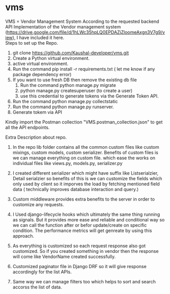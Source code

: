 # vms
VMS = Vendor Management System
According to the requested backend API Implementation of the Vendor management system (https://drive.google.com/file/d/1hLWc35hpLQ0EPDAZjZloomeAxgn3V7g9/view), I have included it here.  
Steps to set up the Repo.
1) git clone https://github.com/Kaushal-developer/vms.git
2) Create a Python virtual environment.
3) active virtual environment.
4) Run the command pip install -r requirements.txt ( let me know if any package dependency error)
5) If you want to use fresh DB then remove the existing db file
    1) Run the command python manage.py migrate
    2) python manage.py createsuperuser (to create a user)
    3) use this credential to generate tokens via the Generate Token API.
6) Run the command python manage.py collectstatic
7) Run the command python manage.py runserver.
8) Generate tokem via API

Kindly import the Postman collection "VMS.postman_collection.json" to get all the API endpoints.
 
Extra Description about repo.
1) In the repo lib folder contains all the common custom files like custom mixings, custom models, custom serializer.
Benefits of custom files is we can manage everything on custom file. which ease the works on individual files like views.py, models.py, serializer.py

2) I created different serializer which might have suffix like Listserialzier, Detail serialzier so benefits of this is we can customize the fields which only used by client so it imporves the load by fetching mentioned field data ( technically improves database interaction and query.)

3) Custom middleware provides extra benefits to the server in order to customize any requests.

4) I Used django-lifecycle hooks which ultimately the same thing running as signals. But it provides more ease and reliable and conditional way so we can call the function after or befor update/create on specific condition.
The performance metrics will get genreate by using this approach.

5) As everything is customized so each request response also got customized. So if you created something in vendor then the response will come like VendorName created successfully.

6) Customized paginator file in Django DRF so it will give response accordingly for the list APIs.

7) Same way we can manage filters too which helps to sort and search accorss the list of data.